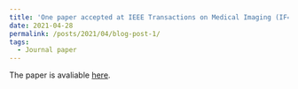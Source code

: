 ```yaml
---
title: 'One paper accepted at IEEE Transactions on Medical Imaging (IF=11.037)'
date: 2021-04-28
permalink: /posts/2021/04/blog-post-1/
tags:
  - Journal paper
---
```


The paper is avaliable [here](https://ieeexplore.ieee.org/document/9417093).
